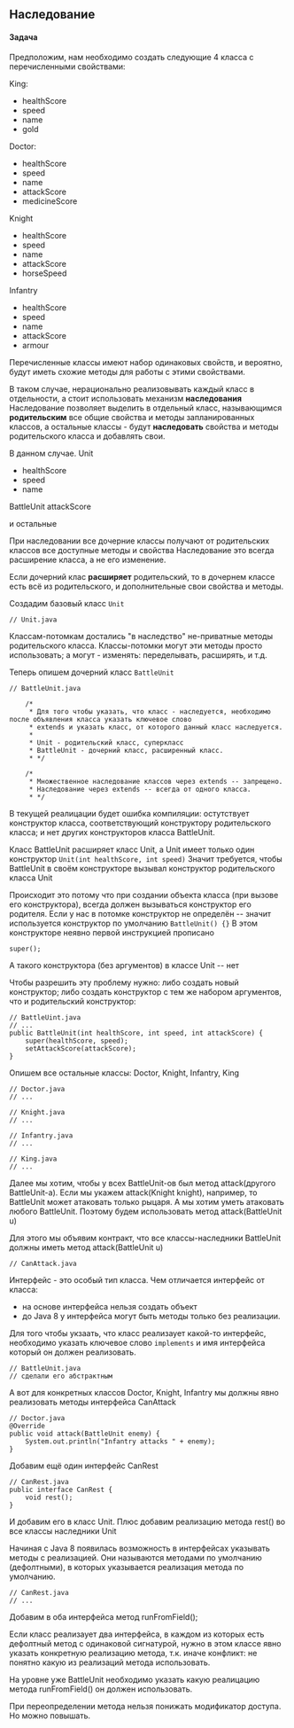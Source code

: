 ## Наследование

#### Задача

Предположим, нам необходимо создать следующие 4 класса с перечисленными свойствами:

King: 
- healthScore
- speed
- name
- gold

Doctor: 
- healthScore
- speed
- name
- attackScore
- medicineScore

Knight
- healthScore
- speed
- name
- attackScore
- horseSpeed

Infantry
- healthScore
- speed
- name
- attackScore
- armour

Перечисленные классы имеют набор одинаковых свойств, и вероятно, будут иметь схожие методы для работы с этими 
свойствами.

В таком случае, нерационально реализовывать каждый класс в отдельности, а стоит использовать механизм **наследования**
Наследование позволяет выделить в отдельный класс, называющимся **родительским** все общие свойства и методы 
запланированных классов, а остальные классы - будут **наследовать** свойства и методы родительского класса и добавлять 
свои.

В данном случае.
Unit
- healthScore
- speed
- name

BattleUnit
attackScore

и остальные

При наследовании все дочерние классы получают от родительских классов все доступные методы и свойства
Наследование это всегда расширение класса, а не его изменение.

Если дочерний клас **расширяет** родительский, то в дочернем классе есть всё из родительского, и дополнительные 
свои свойства и методы.

Создадим базовый класс `Unit`

    // Unit.java

Классам-потомкам достались "в наследство" не-приватные методы родительского класса. Классы-потомки могут эти методы 
просто использовать; а могут - изменять: переделывать, расширять, и т.д.

Теперь опишем дочерний класс `BattleUnit`

    // BattleUnit.java
    
        /*
         * Для того чтобы указать, что класс - наследуется, необходимо после объявления класса указать ключевое слово
         * extends и указать класс, от которого данный класс наследуется.
         *
         * Unit - родительский класс, суперкласс
         * BattleUnit - дочерний класс, расширенный класс.
         * */
    
        /*
         * Множественное наследование классов через extends -- запрещено.
         * Наследование через extends -- всегда от одного класса.
         * */

В текущей реалицации будет ошибка компиляции: остутствует конструктор класса, соответствующий конструктору 
родительского класса; и нет других конструкторов класса BattleUnit.

Класс BattleUnit расширяет класс Unit, а Unit имеет только один конструктор `Unit(int healthScore, int speed)`
Значит требуется, чтобы BattleUnit в своём конструкторе вызывал конструктор родительского класса Unit

Происходит это потому что при создании объекта класса (при вызове его конструктора), всегда должен вызываться 
конструктор его родителя.
Если у нас в потомке конструктор не определён -- значит используется конструктор по умолчанию `BattleUnit() {}`
В этом конструкторе неявно первой инструкцией прописано

    super();
    
А такого конструктора (без аргументов) в классе Unit -- нет 

Чтобы разрешить эту проблему нужно: либо создать новый конструктор; либо создать конструктор с тем же набором
аргументов, что и родительский конструктор:
    
    // BattleUint.java
    // ... 
    public BattleUnit(int healthScore, int speed, int attackScore) {
        super(healthScore, speed);
        setAttackScore(attackScore);
    }

Опишем все остальные классы: Doctor, Knight, Infantry, King

    // Doctor.java
    // ...
    
    // Knight.java
    // ...
    
    // Infantry.java
    // ...
    
    // King.java
    // ...
    
    
Далее мы хотим, чтобы у всех BattleUnit-ов был метод attack(другого BattleUnit-а).
Если мы укажем attack(Knight knight), например, то BattleUnit может атаковать только рыцаря.
А мы хотим уметь атаковать любого BattleUnit.
Поэтому будем использовать метод attack(BattleUnit u)

Для этого мы объявим контракт, что все классы-наследники BattleUnit должны иметь метод attack(BattleUnit u)

    // CanAttack.java
    
Интерфейс - это особый тип класса. Чем отличается интерфейс от класса:
- на основе интерфейса нельзя создать объект
- до Java 8 у интерфейса могут быть методы только без реализации.

Для того чтобы укзаать, что класс реализаует какой-то интерфейс, необходимо указать ключевое слово `implements` и имя 
интерфейса который он должен реализовать.

    // BattleUnit.java
    // сделали его абстрактным
    
А вот для конкретных классов Doctor, Knight, Infantry мы должны явно реализовать методы интерфейса CanAttack

    // Doctor.java
    @Override
    public void attack(BattleUnit enemy) {
        System.out.println("Infantry attacks " + enemy);
    }
    
Добавим ещё один интерфейс CanRest

    // CanRest.java
    public interface CanRest {
        void rest();
    }

И добавим его в класс Unit.
Плюс добавим реализацию метода rest() во все классы наследники Unit

Начиная с Java 8 появилась возможность в интерфейсах указывать методы с реализацией. 
Они называются методами по умолчанию (дефолтными), в которых указывается реализация метода по умолчанию.

    // CanRest.java
    // ...

Добавим в оба интерфейса метод runFromField();
    
Если класс реализаует два интерфейса, в каждом из которых есть дефолтный метод с одинаковой сигнатурой, нужно в этом 
классе явно указать конкретную реализацию метода, т.к. иначе конфликт: не понятно какую из реализаций метода 
использовать.

На уровне уже BattleUnit необходимо указать какую реалицацию метода runFromField() он должен использовать.

При переопределении метода нельзя понижать модификатор доступа. Но можно повышать.